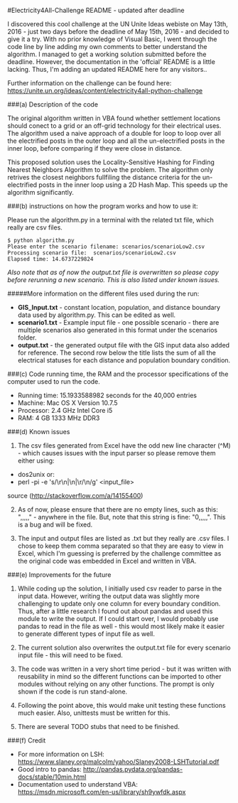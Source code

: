 #Electricity4All-Challenge README - updated after deadline

I discovered this cool challenge at the UN Unite Ideas webiste on May 13th, 2016 - just two days before the deadline of May 15th, 2016 - and decided to give it a try.
With no prior knowledge of Visual Basic, I went through the code line by line adding my own comments to better understand the algorithm.
I managed to get a working solution submitted before the deadline. However, the documentation in the 'offcial' README is a little lacking.
Thus, I'm adding an updated README here for any visitors..

Further information on the challenge can be found here: https://unite.un.org/ideas/content/electricity4all-python-challenge

###(a) Description of the code

The original algorithm written in VBA found whether settlement locations should conect to a grid or an off-grid technology for their
electrical uses. The algorithm used a naive approach of a double for loop to loop over all the electrified posts in the outer loop
and all the un-electrified posts in the inner loop, before comparing if they were close in distance.

This proposed solution uses the Locality-Sensitive Hashing for Finding Nearest Neighbors Algorithm to solve the problem. The algorithm
only retrives the closest neighbors fullfiling the distance criteria for the un-electrified posts in the inner loop using a 2D Hash Map.
This speeds up the algorithm significantly.

###(b) instructions on how the program works and how to use it:

Please run the algorithm.py in a terminal with the related txt file, which really are csv files. 

```
$ python algorithm.py 
Please enter the scenario filename: scenarios/scenarioLow2.csv
Processing scenario file:  scenarios/scenarioLow2.csv
Elapsed time: 14.6737229824
```
*Also note that as of now the output.txt
file is overwritten so please copy before rerunning a new scenario. This is also listed under known issues.*

#####More information on the different files used during the run:
- **GIS_Input.txt** - constant location, population, and distance boundary data used by algorithm.py. This can be edited as well.
- **scenario1.txt** - Example input file - one possible scenario - there are multiple scenarios also generated in this format under the
scenarios folder.
- **output.txt** - the generated output file with the GIS input data also added for reference. The second row below the title lists the
sum of all the electrical statuses for each distance and population boundary condition.

###(c) Code running time, the RAM and the processor specifications of the computer used to run the code.

- Running time: 15.1933588982 seconds for the 40,000 entries
- Machine: Mac OS X Version 10.7.5
- Processor: 2.4 GHz Intel Core i5
- RAM: 4 GB 1333 MHz DDR3

###(d) Known issues

1. The csv files generated from Excel have the odd new line character (^M) - which causes issues with the input parser so please
remove them either using:
  - dos2unix
or:
  - perl -pi -e 's/\r\n|\n|\r/\n/g'   <input_file>
  
  source (http://stackoverflow.com/a/14155400)
  
2. As of now, please ensure that there are no empty lines, such as this: ",,,,," - anywhere in the file. But, note that this string
is fine: "0,,,,,". This is a bug and will be fixed.

3. The input and output files are listed as .txt but they really are .csv files. I chose to keep them comma separated so that they are
easy to view in Excel, which I'm guessing is preferred by the challenge committee as the original code was embedded in Excel and written
in VBA.

###(e) Improvements for the future

1. While coding up the solution, I initially used csv reader to parse in the input data. However, writing the output data was slightly
more challenging to update only one column for every boundary condition. Thus, after a little research I found out about pandas and
used this module to write the output. If I could start over, I would probably use pandas to read in the file as well - this would
most likely make it easier to generate different types of input file as well.

2. The current solution also overwrites the output.txt file for every scenario input file - this will need to be fixed.

3. The code was written in a very short time period - but it was written with reusability in mind so the different functions can be
imported to other modules without relying on any other functions. The prompt is only shown if the code is run stand-alone.

4. Following the point above, this would make unit testing these functions much easier. Also, unittests must be written for this.

5. There are several TODO stubs that need to be finished.

###(f) Credit

- For more information on LSH: https://www.slaney.org/malcolm/yahoo/Slaney2008-LSHTutorial.pdf
- Good intro to pandas: http://pandas.pydata.org/pandas-docs/stable/10min.html
- Documentation used to understand VBA: https://msdn.microsoft.com/en-us/library/sh9ywfdk.aspx
